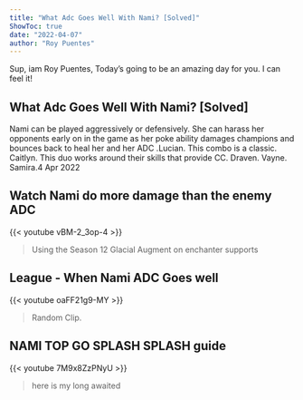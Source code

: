 ```yaml
---
title: "What Adc Goes Well With Nami? [Solved]"
ShowToc: true 
date: "2022-04-07"
author: "Roy Puentes" 
---
```


Sup, iam Roy Puentes, Today’s going to be an amazing day for you. I can feel it!
## What Adc Goes Well With Nami? [Solved]
 Nami can be played aggressively or defensively. She can harass her opponents early on in the game as her poke ability damages champions and bounces back to heal her and her ADC
.Lucian. This combo is a classic. 
 Caitlyn. This duo works around their skills that provide CC. 
 Draven. 
 Vayne. 
 Samira.4 Apr 2022

## Watch Nami do more damage than the enemy ADC
{{< youtube vBM-2_3op-4 >}}
>Using the Season 12 Glacial Augment on enchanter supports 

## League - When Nami ADC Goes well
{{< youtube oaFF21g9-MY >}}
>Random Clip. 

## NAMI TOP GO SPLASH SPLASH guide
{{< youtube 7M9x8ZzPNyU >}}
>here is my long awaited 

